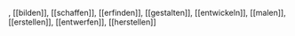 , [[bilden]], [[schaffen]], [[erfinden]], [[gestalten]], [[entwickeln]], [[malen]], [[erstellen]], [[entwerfen]], [[herstellen]]
